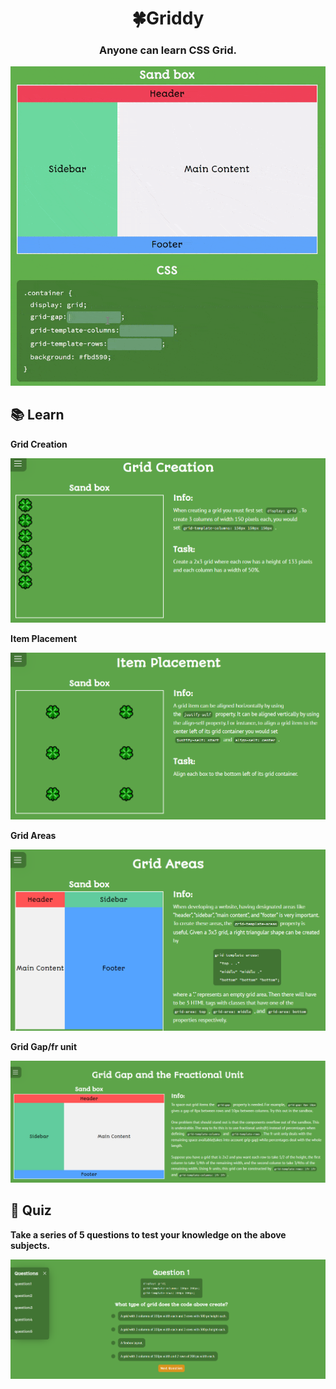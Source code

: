 <h1 align="center">🍀Griddy</h1>
<h3 align="center">Anyone can learn CSS Grid.</h3>

<div align="center">
    <img alt="Sandbox Example" src="https://github.com/Halmesn/Griddy/blob/main/public/images/grid-gif.gif" />
</div>

## 📚 Learn

**Grid Creation**

![Grid Creation](https://github.com/Halmesn/Griddy/blob/main/public/images/grid-creation.png)

**Item Placement**

![Item Placement](https://github.com/Halmesn/Griddy/blob/main/public/images/item-placement.png)

**Grid Areas**

![Grid Areas](https://github.com/Halmesn/Griddy/blob/main/public/images/grid-areas.png)

**Grid Gap/fr unit**

![Grid Gap/fr unit](https://github.com/Halmesn/Griddy/blob/main/public/images/grid-gap.png)

## 🤔 Quiz

**Take a series of 5 questions to test your knowledge on the above subjects.**

![Quiz](https://github.com/Halmesn/Griddy/blob/main/public/images/quiz.png)

